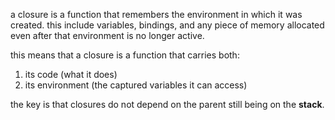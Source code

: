 a closure is a function that remembers the environment in which it was created.
this include variables, bindings, and any piece of memory allocated even after that environment is no longer active.

this means that a closure is a function that carries both:
1. its code (what it does)
2. its environment (the captured variables it can access)

the key is that closures do not depend on the parent still being on the **stack**.